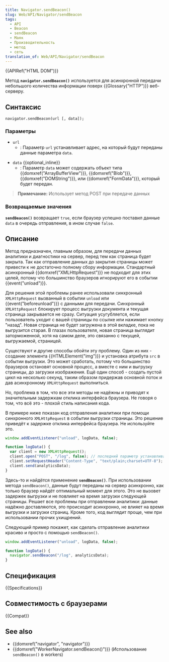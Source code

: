 ```yaml
---
title: Navigator.sendBeacon()
slug: Web/API/Navigator/sendBeacon
tags:
  - API
  - Beacon
  - sendBeacon
  - Маяк
  - Производительность
  - метод
  - сеть
translation_of: Web/API/Navigator/sendBeacon
---
```


{{APIRef("HTML DOM")}}

Метод **`navigator.sendBeacon()`** используется для асинхронной передачи небольшого количества информации поверх {{Glossary("HTTP")}} веб-серверу.

## Синтаксис

```
navigator.sendBeacon(url [, data]);
```

### Параметры

- `url`
  - : Параметр `url` устанавливает адрес, на который будут переданы данные параметра `data`.

<!---->

- `data` {{optional_inline}}
  - : Параметр `data` может содержать объект типа {{domxref("ArrayBufferView")}}, {{domxref("Blob")}}, {{domxref("DOMString")}}, или {{domxref("FormData")}}, который будет передан.

> **Примечание:** Использует метод POST при передаче данных

### Возвращаемые значения

**`sendBeacon()`** возвращает `true`, если браузер успешно поставил данные `data` в очередь отправления, в ином случае `false`.

## Описание

Метод предназначен, главным образом, для передачи данных аналитики и диагностики на сервер, перед тем как страница будет закрыта. Так как отправление данных до закрытия страницы может привести к не достаточно полному сбору информации. Стандартный асинхронный {{domxref("XMLHttpRequest")}} не подходит для этих целей, потому что большинство браузеров игнорируют его в событии {{event("unload")}}.

Для решения этой проблемы ранее использовали синхронный `XMLHttpRequest` вызванный в событии `unload` или {{event("beforeunload")}} с данными для передачи. Синхронный `XMLHttpRequest` блокирует процесс выгрузки документа и текущая страница закрывается не сразу. Ситуация усугубляется, если пользователь уходит с вашей страницы по ссылке или нажимает кнопку "назад". Новая страница не будет загружена в этой вкладке, пока не выгрузится старая. В глазах пользователя, новая страница выглядит заторможенной, хотя на самом деле, это связанно с текущей, выгружаемой, страницей.

Существуют и другие способы обойти эту проблему. Один из них - создание элемента {{HTMLElement("img")}} и установка атрибута `src` в событии выгрузки. Это может сработать, потому что большинство браузеров остановят основной процесс, а вместе с ним и выгрузку страницы, до загрузки изображения. Ещё один способ - создать пустой цикл на несколько секунд, таким образом придержав основной поток и дав асинхронному `XMLHttpRequest` выполниться.

Но, проблема в том, что все эти методы не надёжны и приводят к значительным задержкам отклика интерфейса браузера. Не говоря о том, что всё это - плохой стиль написания кода.

В примере ниже показан код отправления аналитики при помощи синхронного `XMLHttpRequest` в событии выгрузки страницы. Это решение приведёт к задержке отклика интерфейса браузера. Не используйте это.

```js
window.addEventListener("unload", logData, false);

function logData() {
  var client = new XMLHttpRequest();
  client.open("POST", "/log", false); // последний параметр устанавливает синхронный стиль
  client.setRequestHeader("Content-Type", "text/plain;charset=UTF-8");
  client.send(analyticsData);
}
```

Здесь-то и найдётся применение **`sendBeacon()`**. При использовании метода `sendBeacon()`, данные будут переданы на сервер асинхронно, как только браузер найдёт оптимальный момент для этого. Это не вызовет задержек выгрузки и не повлияет на время загрузки следующей страницы. Решает все проблемы при отправлении аналитики: данные надёжно доставляются, это происходит асинхронно, не влияет на время выгрузки и загрузки страниц. Кроме того, код выглядит проще, чем при использовании прочих ухищрений.

Следующий пример покажет, как сделать отправление аналитики красиво и просто с помощью `sendBeacon()`.

```js
window.addEventListener("unload", logData, false);

function logData() {
  navigator.sendBeacon("/log", analyticsData);
}
```

## Спецификация

{{Specifications}}

## Совместимость с браузерами

{{Compat}}

## See also

- {{domxref("navigator", "navigator")}}
- {{domxref("WorkerNavigator.sendBeacon()")}} (Использование `sendBeacon()` в workers)
